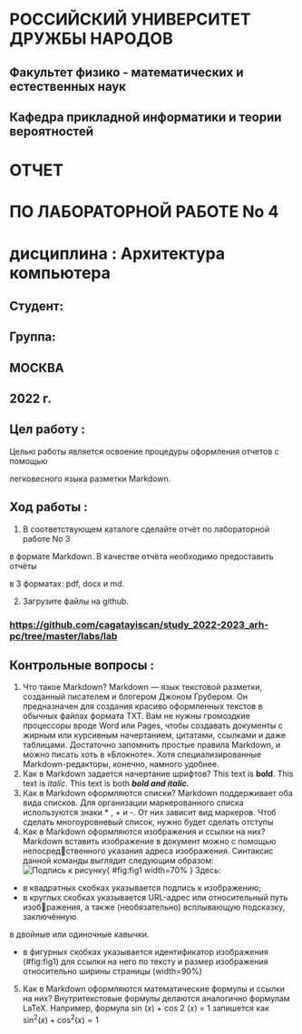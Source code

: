 # РОССИЙСКИЙ УНИВЕРСИТЕТ ДРУЖБЫ НАРОДОВ

## Факультет физико - математических и естественных наук

## Кафедра прикладной информатики и теории вероятностей

# ОТЧЕТ

# ПО ЛАБОРАТОРНОЙ РАБОТЕ No 4

# дисциплина : Архитектура компьютера

## Студент:

## Группа:

## МОСКВА

## 2022 г.


## Цел работу :

Целью работы является освоение процедуры оформления отчетов с помощью

легковесного языка разметки Markdown.

## Ход работы :

1. В соответствующем каталоге сделайте отчёт по лабораторной работе No 3

в формате Markdown. В качестве отчёта необходимо предоставить отчёты

в 3 форматах: pdf, docx и md.

2. Загрузите файлы на github.



### https://github.com/cagatayiscan/study_2022-2023_arh-pc/tree/master/labs/lab

## Контрольные вопросы :

1. Что такое Markdown?
Markdown — язык текстовой разметки, созданный писателем и блогером Джоном Грубером. Он предназначен
для создания красиво оформленных текстов в обычных файлах формата TXT. Вам не нужны громоздкие
процессоры вроде Word или Pages, чтобы создавать документы с жирным или курсивным начертанием,
цитатами, ссылками и даже таблицами. Достаточно запомнить простые правила Markdown, и можно писать
хоть в «Блокноте». Хотя специализированные Markdown-редакторы, конечно, намного удобнее.
2. Как в Markdown задается начертание шрифтов?
This text is **bold**.
This text is *italic*.
This text is both ***bold and italic***.
3. Как в Markdown оформляются списки?
Markdown поддерживает оба вида списков. Для организации маркерованного списка используются знаки * , + и
-. От них зависит вид маркеров. Чтоб сделать многоуровневый список, нужно будет сделать отступы
4. Как в Markdown оформляются изображения и ссылки на них?
Markdown вставить изображение в документ можно с помощью непосредственного указания адреса
изображения. Синтаксис данной команды выглядит
следующим образом:
![Подпись к рисунку](/путь/к/изображению.jpg "Необязательная
↪ подсказка"){ #fig:fig1 width=70% }
Здесь:
- в квадратных скобках указывается подпись к изображению;
- в круглых скобках указывается URL-адрес или относительный путь изображения, а также (необязательно)
всплывающую подсказку, заключённую


в двойные или одиночные кавычки.

- в фигурных скобках указывается идентификатор изображения (#fig:fig1)
для ссылки на него по тексту и размер изображения относительно ширины
страницы (width=90%)
5. Как в Markdown оформляются математические формулы и ссылки на них?
Внутритекстовые формулы делаются аналогично формулам LaTeX. Например,
формула sin
(𝑥) + cos 2
(𝑥) = 1 запишется как
$\sin^2 (x) + \cos^2 (x) = 1$


